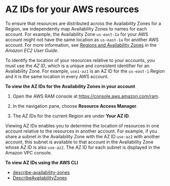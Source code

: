 # AZ IDs for your AWS resources<a name="working-with-az-ids"></a>

To ensure that resources are distributed across the Availability Zones for a Region, we independently map Availability Zones to names for each account\. For example, the Availability Zone `us-east-1a` for your AWS account might not have the same location as `us-east-1a` for another AWS account\. For more information, see [Regions and Availability Zones](https://docs.aws.amazon.com/AWSEC2/latest/UserGuide/using-regions-availability-zones.html) in the *Amazon EC2 User Guide*\.

To identify the location of your resources relative to your accounts, you must use the *AZ ID*, which is a unique and consistent identifier for an Availability Zone\. For example, `use1-az1` is an AZ ID for the `us-east-1` Region and it is the same location in every AWS account\.

**To view the AZ IDs for the Availability Zones in your account**

1. Open the AWS RAM console at [https://console\.aws\.amazon\.com/ram](https://console.aws.amazon.com/ram/)\.

1. In the navigation pane, choose **Resource Access Manager**\.

1. The AZ IDs for the current Region are under **Your AZ ID**\.

Viewing AZ IDs enables you to determine the location of resources in one account relative to the resources in another account\. For example, if you share a subnet in the Availability Zone with the AZ ID `use-az2` with another account, this subnet is available to that account in the Availability Zone whose AZ ID is also `use-az2`\. The AZ ID for each subnet is displayed in the Amazon VPC console\.

**To view AZ IDs using the AWS CLI**
+ [describe\-availability\-zones](https://docs.aws.amazon.com/cli/latest/reference/ec2/describe-availability-zones.html)
+ [DescribeAvailabilityZones](https://docs.aws.amazon.com/AWSEC2/latest/APIReference/API_DescribeAvailabilityZones.html)